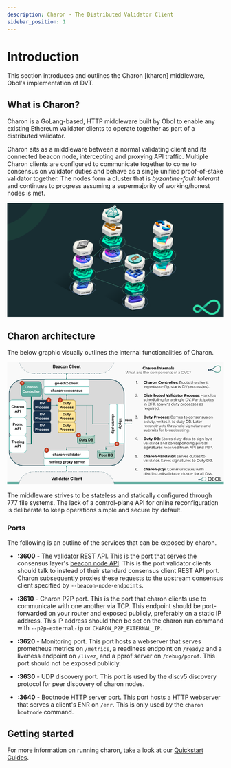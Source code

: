 ```yaml
---
description: Charon - The Distributed Validator Client
sidebar_position: 1
---
```


# Introduction

This section introduces and outlines the Charon [kharon] middleware, Obol's implementation of DVT.

## What is Charon?

Charon is a GoLang-based, HTTP middleware built by Obol to enable any existing Ethereum validator clients to operate together as part of a distributed validator.

Charon sits as a middleware between a normal validating client and its connected beacon node, intercepting and proxying API traffic. Multiple Charon clients are configured to communicate together to come to consensus on validator duties and behave as a single unified proof-of-stake validator together. The nodes form a cluster that is _byzantine-fault tolerant_ and continues to progress assuming a supermajority of working/honest nodes is met.

![Charon Cluster](/img/DVCluster.png)

## Charon architecture
The below graphic visually outlines the internal functionalities of Charon.

![Charon Internals Slide](/img/CharonInternals.png)

The middleware strives to be stateless and statically configured through 777 file systems. The lack of a control-plane API for online reconfiguration is deliberate to keep operations simple and secure by default. 

### Ports

The following is an outline of the services that can be exposed by charon.

- **:3600** - The validator REST API. This is the port that serves the consensus layer's [beacon node API](https://ethereum.github.io/beacon-APIs/). This is the port validator clients should talk to instead of their standard consensus client REST API port. Charon subsequently proxies these requests to the upstream consensus client specified by `--beacon-node-endpoints`.

- **:3610** - Charon P2P port. This is the port that charon clients use to communicate with one another via TCP. This endpoint should be port-forwarded on your router and exposed publicly, preferably on a static IP address. This IP address should then be set on the charon run command with `--p2p-external-ip` or `CHARON_P2P_EXTERNAL_IP`.

- **:3620** - Monitoring port. This port hosts a webserver that serves prometheus metrics on `/metrics`, a readiness endpoint on `/readyz` and a liveness endpoint on `/livez`, and a pprof server on `/debug/pprof`. This port should not be exposed publicly.

- **:3630** - UDP discovery port. This port is used by the discv5 discovery protocol for peer discovery of charon nodes.

- **:3640**  - Bootnode HTTP server port. This port hosts a HTTP webserver that serves a client's ENR on `/enr`. This is only used by the `charon bootnode` command. 

## Getting started

For more information on running charon, take a look at our [Quickstart Guides](docs/int/quickstart/index.md). 
